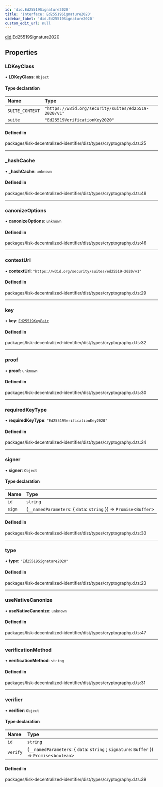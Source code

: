 ```yaml
---
id: 'did.Ed25519Signature2020'
title: 'Interface: Ed25519Signature2020'
sidebar_label: 'did.Ed25519Signature2020'
custom_edit_url: null
---
```


[did](../namespaces/did.md).Ed25519Signature2020

## Properties

### LDKeyClass

• **LDKeyClass**: `Object`

#### Type declaration

| Name            | Type                                                 |
| :-------------- | :--------------------------------------------------- |
| `SUITE_CONTEXT` | `"https://w3id.org/security/suites/ed25519-2020/v1"` |
| `suite`         | `"Ed25519VerificationKey2020"`                       |

#### Defined in

packages/lisk-decentralized-identifier/dist/types/cryptography.d.ts:25

---

### \_hashCache

• **\_hashCache**: `unknown`

#### Defined in

packages/lisk-decentralized-identifier/dist/types/cryptography.d.ts:48

---

### canonizeOptions

• **canonizeOptions**: `unknown`

#### Defined in

packages/lisk-decentralized-identifier/dist/types/cryptography.d.ts:46

---

### contextUrl

• **contextUrl**: `"https://w3id.org/security/suites/ed25519-2020/v1"`

#### Defined in

packages/lisk-decentralized-identifier/dist/types/cryptography.d.ts:29

---

### key

• **key**: [`Ed25519KeyPair`](did.Ed25519KeyPair.md)

#### Defined in

packages/lisk-decentralized-identifier/dist/types/cryptography.d.ts:32

---

### proof

• **proof**: `unknown`

#### Defined in

packages/lisk-decentralized-identifier/dist/types/cryptography.d.ts:30

---

### requiredKeyType

• **requiredKeyType**: `"Ed25519VerificationKey2020"`

#### Defined in

packages/lisk-decentralized-identifier/dist/types/cryptography.d.ts:24

---

### signer

• **signer**: `Object`

#### Type declaration

| Name   | Type                                                                |
| :----- | :------------------------------------------------------------------ |
| `id`   | `string`                                                            |
| `sign` | (`__namedParameters`: { `data`: `string` }) => `Promise`<`Buffer`\> |

#### Defined in

packages/lisk-decentralized-identifier/dist/types/cryptography.d.ts:33

---

### type

• **type**: `"Ed25519Signature2020"`

#### Defined in

packages/lisk-decentralized-identifier/dist/types/cryptography.d.ts:23

---

### useNativeCanonize

• **useNativeCanonize**: `unknown`

#### Defined in

packages/lisk-decentralized-identifier/dist/types/cryptography.d.ts:47

---

### verificationMethod

• **verificationMethod**: `string`

#### Defined in

packages/lisk-decentralized-identifier/dist/types/cryptography.d.ts:31

---

### verifier

• **verifier**: `Object`

#### Type declaration

| Name     | Type                                                                                         |
| :------- | :------------------------------------------------------------------------------------------- |
| `id`     | `string`                                                                                     |
| `verify` | (`__namedParameters`: { `data`: `string` ; `signature`: `Buffer` }) => `Promise`<`boolean`\> |

#### Defined in

packages/lisk-decentralized-identifier/dist/types/cryptography.d.ts:39

